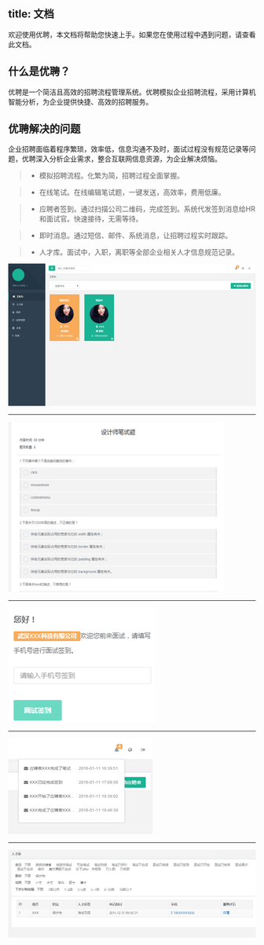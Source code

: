title: 文档
---

欢迎使用优聘，本文档将帮助您快速上手。如果您在使用过程中遇到问题，请查看此文档。

## 什么是优聘？

优聘是一个简洁且高效的招聘流程管理系统。优聘模拟企业招聘流程，采用计算机智能分析，为企业提供快捷、高效的招聘服务。

## 优聘解决的问题

企业招聘面临着程序繁琐，效率低，信息沟通不及时，面试过程没有规范记录等问题，优聘深入分析企业需求，整合互联网信息资源，为企业解决烦恼。

>-    模拟招聘流程。化繁为简，招聘过程全面掌握。<br/>

>-    在线笔试。在线编辑笔试题，一键发送，高效率，费用低廉。<br/>

>-    应聘者签到。通过扫描公司二维码，完成签到。系统代发签到消息给HR和面试官。快速接待，无需等待。<br/>

>-    即时消息。通过短信、邮件、系统消息，让招聘过程实时跟踪。<br/>

>-    人才库。面试中，入职，离职等全部企业相关人才信息规范记录。<br/>

![在线笔试](../images/main.png)
***

![在线笔试](../images/WExam.png)
***

![在线笔试](../images/checkIn.png)
***

![在线笔试](../images/notice_number.png)
***

![在线笔试](../images/talents.png)




<!-- ### 安装前提

安装 Hexo 相当简单。然而在安装前，您必须检查电脑中是否已安装下列应用程序：

- [Node.js](http://nodejs.org/)
- [Git](http://git-scm.com/)

如果您的电脑中已经安装上述必备程序，那么恭喜您！接下来只需要使用 npm 即可完成 Hexo 的安装。

``` bash
$ npm install -g hexo-cli
```

如果您的电脑中尚未安装所需要的程序，请根据以下安装指示完成安装。

{% note warn Mac 用户 %}
您在编译时可能会遇到问题，请先到 App Store 安装 Xcode，Xcode 完成后，启动并进入 **Preferences -> Download -> Command Line Tools -> Install** 安装命令行工具。
{% endnote %}

### 安装 Git

- Windows：下载并安装 [git](https://git-scm.com/download/win).
- Mac：使用 [Homebrew](http://mxcl.github.com/homebrew/), [MacPorts](http://www.macports.org/) 或下载 [安装程序](http://sourceforge.net/projects/git-osx-installer/) 安装。
- Linux (Ubuntu, Debian)：`sudo apt-get install git-core`
- Linux (Fedora, Red Hat, CentOS)：`sudo yum install git-core`

### 安装 Node.js

安装 Node.js 的最佳方式是使用 [nvm](https://github.com/creationix/nvm)。

cURL:

``` bash
$ curl https://raw.github.com/creationix/nvm/master/install.sh | sh
```

Wget:

``` bash
$ wget -qO- https://raw.github.com/creationix/nvm/master/install.sh | sh
```

安装完成后，重启终端并执行下列命令即可安装 Node.js。

``` bash
$ nvm install 4
```

或者您也可以下载 [安装程序](http://nodejs.org/) 来安装。

### 安装 Hexo

所有必备的应用程序安装完成后，即可使用 npm 安装 Hexo。

``` bash
$ npm install -g hexo-cli
```
 -->